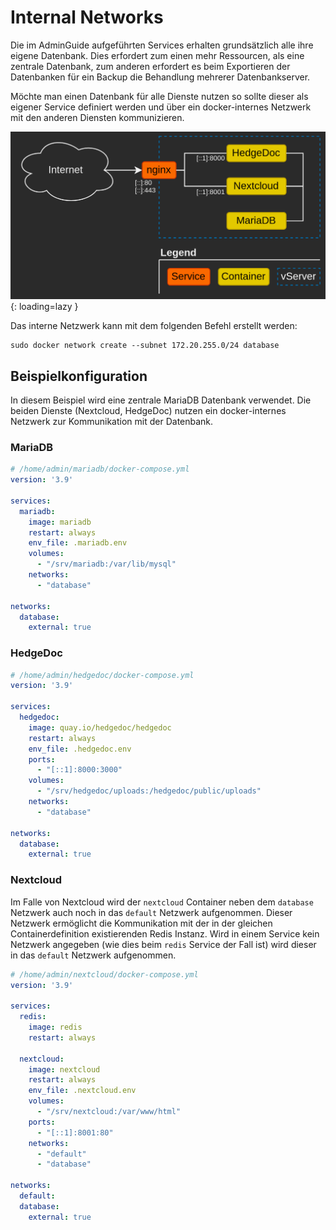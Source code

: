 # Internal Networks

Die im AdminGuide aufgeführten Services erhalten grundsätzlich
alle ihre eigene Datenbank. Dies erfordert zum einen mehr Ressourcen,
als eine zentrale Datenbank, zum anderen erfordert es beim Exportieren
der Datenbanken für ein Backup die Behandlung mehrerer Datenbankserver.

Möchte man einen Datenbank für alle Dienste nutzen so sollte dieser als 
eigener Service definiert werden und über ein docker-internes Netzwerk
mit den anderen Diensten kommunizieren.

![Schematic with internal networks](img/internal_networks.png){: loading=lazy }

Das interne Netzwerk kann mit dem folgenden Befehl erstellt werden:
```shell
sudo docker network create --subnet 172.20.255.0/24 database
```

## Beispielkonfiguration
In diesem Beispiel wird eine zentrale MariaDB Datenbank verwendet.
Die beiden Dienste (Nextcloud, HedgeDoc) nutzen ein docker-internes 
Netzwerk zur Kommunikation mit der Datenbank. 

### MariaDB
```yaml
# /home/admin/mariadb/docker-compose.yml
version: '3.9'

services:
  mariadb:
    image: mariadb   
    restart: always
    env_file: .mariadb.env
    volumes:
      - "/srv/mariadb:/var/lib/mysql"    
    networks:
      - "database"

networks:
  database:
    external: true
```

### HedgeDoc
```yaml
# /home/admin/hedgedoc/docker-compose.yml
version: '3.9'

services:
  hedgedoc:
    image: quay.io/hedgedoc/hedgedoc
    restart: always
    env_file: .hedgedoc.env
    ports:
      - "[::1]:8000:3000"
    volumes:
      - "/srv/hedgedoc/uploads:/hedgedoc/public/uploads"
    networks:
      - "database"

networks:
  database:
    external: true
```

### Nextcloud
Im Falle von Nextcloud wird der `nextcloud` Container neben dem 
`database` Netzwerk auch noch in das `default` Netzwerk aufgenommen.
Dieser Netzwerk ermöglicht die Kommunikation mit der in der gleichen
Containerdefinition existierenden Redis Instanz. Wird in einem Service
kein Netzwerk angegeben (wie dies beim `redis` Service der Fall ist)
wird dieser in das `default` Netzwerk aufgenommen.

```yaml
# /home/admin/nextcloud/docker-compose.yml
version: '3.9'

services:
  redis:
    image: redis
    restart: always 

  nextcloud:
    image: nextcloud
    restart: always
    env_file: .nextcloud.env
    volumes:
      - "/srv/nextcloud:/var/www/html"
    ports:
      - "[::1]:8001:80"
    networks:
      - "default"
      - "database"

networks:
  default:
  database:
    external: true
```
